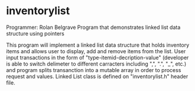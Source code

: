 # inventorylist
Programmer: Rolan Belgrave
Program that demonstrates linked list data structure using pointers

This program will implement a linked list data structure that holds inventory items and allows user to display, add and remove items from the list.
User input transactions in the form of "type-itemid-decription-value" (developer is able to switch delimeter to different carracters including ",", ".", "_", etc.) and program splits transanction into a mutable array in order to process request and values.
Linked List class is defined on "inventorylist.h" header file.
